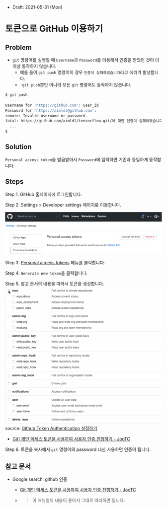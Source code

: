 * Draft: 2021-05-31 (Mon)

# 토큰으로 GitHub 이용하기

## Problem

* `git` 명령어를 실행할 때 `Username`과 `Password`를 이용해서 인증을 받았던 것이 더이상 동작하지 않습니다.
  * 예를 들어 `git push` 명령어의 경우 `인증이 실패하였습니다`라고 에러가 발생합니다.
  * `'git push`뿐만 아니라 모든 `git` 명령어도 동작하지 않습니다.

```bash
$ git push
  ...
Username for 'https://github.com': user_id
Password for 'https://aimldl@github.com': 
remote: Invalid username or password.
fatal: https://github.com/aimldl/tensorflow.git/에 대한 인증이 실패하였습니다
  ...
$
```

## Solution

`Personal access token`을 발급받아서 `Password`에 입력하면 기존과 동일하게 동작합니다.

## Steps

Step 1. GitHub 홈페이지에 로그인합니다.

Step 2. Settings > Developer settings 페이지로 이동합니다.

<img src='images/github-settings-developer_settings-personal_access_tokens.png'>

Step 3. [Personal access tokens](https://github.com/settings/tokens) 메뉴를 클릭합니다.

Step 4. `Generate new token`을 클릭합니다.

Step 5. 참고 문서의 내용을 따라서 토큰을 생성합니다. 
<img src='images/token_scopes.gif'>
source: [Github Token Authentication 설정하기](https://geoseong.github.io/docs/scm/git/github-token-authentication/)

* [Git\] 개인 액세스 토큰을 사용하여 사용자 인증 진행하기 - JooTC](https://www.google.com/url?sa=t&rct=j&q=&esrc=s&source=web&cd=&cad=rja&uact=8&ved=2ahUKEwjN-t6cu_PwAhXR62EKHQmnDvgQFjAAegQIAxAD&url=https%3A%2F%2Fjootc.com%2Fp%2F201905122828&usg=AOvVaw0GqCmek1W7-uBL0fOKaj3j)

Step 6. 토큰을 복사해서 `git` 명령어의 password 대신 사용하면 인증이 됩니다.



## 참고 문서

* Google search: github 인증

  * [Git 개인 액세스 토큰을 사용하여 사용자 인증 진행하기 - JooTC](https://www.google.com/url?sa=t&rct=j&q=&esrc=s&source=web&cd=&cad=rja&uact=8&ved=2ahUKEwjN-t6cu_PwAhXR62EKHQmnDvgQFjAAegQIAxAD&url=https%3A%2F%2Fjootc.com%2Fp%2F201905122828&usg=AOvVaw0GqCmek1W7-uBL0fOKaj3j)

  * > 이 매뉴얼의 내용이 좋아서 그대로 따라하면 됩니다.

